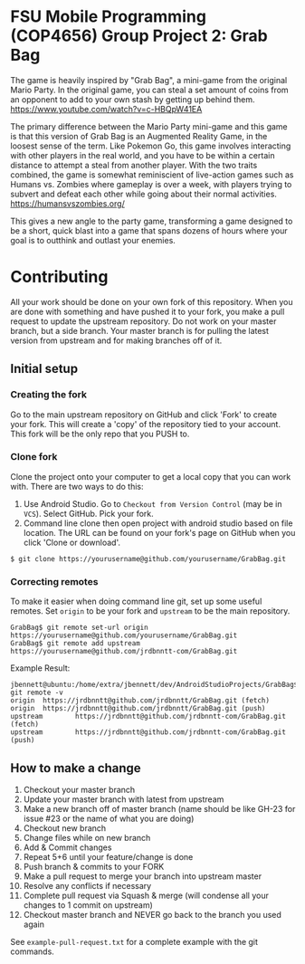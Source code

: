 FSU Mobile Programming (COP4656) Group Project 2: Grab Bag
===========================================================================
The game is heavily inspired by "Grab Bag", a mini-game from the original Mario Party. In the original
game, you can steal a set amount of coins from an opponent to add to your own stash by getting up
behind them. https://www.youtube.com/watch?v=c-HBQpW41EA

The primary difference between the Mario Party mini-game and this game is that this version of Grab
Bag is an Augmented Reality Game, in the loosest sense of the term. Like Pokemon Go, this game involves
interacting with other players in the real world, and you have to be within a certain distance to
attempt a steal from another player. With the two traits combined, the game is somewhat reminiscient
of live-action games such as Humans vs. Zombies where gameplay is over a week, with players trying
to subvert and defeat each other while going about their normal activities. https://humansvszombies.org/

This gives a new angle to the party game, transforming a game designed to be a short, quick blast
into a game that spans dozens of hours where your goal is to outthink and outlast your enemies.

# Contributing
All your work should be done on your own fork of this repository. When you are done with something and have pushed it to your fork, you make a pull request to update the upstream repository. Do not work on your master branch, but a side branch. Your master branch is for pulling the latest version from upstream and for making branches off of it.


## Initial setup

### Creating the fork 
Go to the main upstream repository on GitHub and click 'Fork' to create your fork. This will create a 'copy' of the repository tied to your account. This fork will be the only repo that you PUSH to. 

### Clone fork
Clone the project onto your computer to get a local copy that you can work with. There are two ways to do this:
1. Use Android Studio. Go to `Checkout from Version Control` (may be in `VCS`). Select GitHub. Pick your fork.
2. Command line clone then open project with android studio based on file location. The URL can be found on your fork's page on GitHub when you click 'Clone or download'.
```
$ git clone https://yourusername@github.com/yourusername/GrabBag.git
```

### Correcting remotes
To make it easier when doing command line git, set up some useful remotes. Set `origin` to be your fork and `upstream` to be the main repository.

```
GrabBag$ git remote set-url origin https://yourusername@github.com/yourusername/GrabBag.git
GrabBag$ git remote add upstream https://yourusername@github.com/jrdbnntt-com/GrabBag.git
```

Example Result:
```
jbennett@ubuntu:/home/extra/jbennett/dev/AndroidStudioProjects/GrabBag$ git remote -v
origin  https://jrdbnntt@github.com/jrdbnntt/GrabBag.git (fetch)
origin  https://jrdbnntt@github.com/jrdbnntt/GrabBag.git (push)
upstream        https://jrdbnntt@github.com/jrdbnntt-com/GrabBag.git (fetch)
upstream        https://jrdbnntt@github.com/jrdbnntt-com/GrabBag.git (push)
```

## How to make a change
1. Checkout your master branch
2. Update your master branch with latest from upstream
3. Make a new branch off of master branch (name should be like GH-23 for issue #23 or the name of what you are doing)
4. Checkout new branch
5. Change files while on new branch
6. Add & Commit changes
7. Repeat 5+6 until your feature/change is done
8. Push branch & commits to your FORK
9. Make a pull request to merge your branch into upstream master 
10. Resolve any conflicts if necessary
11. Complete pull request via Squash & merge (will condense all your changes to 1 commit on upstream)
12. Checkout master branch and NEVER go back to the branch you used again

See `example-pull-request.txt` for a complete example with the git commands.

